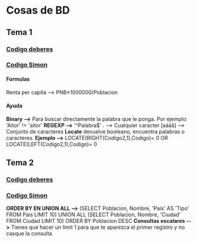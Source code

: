 # Cosas de BD
## Tema 1
### [Codigo deberes](code-work.md)
### [Codigo Simon](simon-code.md)
#### Formulas
Renta per capita --> PNB*1000000/Poblacion

#### Ayuda
**Binary -->** Para buscar directamente la palabra que le ponga. Por ejemplo: 'Aitor' != 'aitor'
**REGEXP -->** '^Palabra$' . --> Cualquier caracter [aáäâ] --> Conjunto de caracteres
**Locate** devuelve booleano, encuentra palabras o caracteres. **Ejemplo -->** LOCATE(RIGHT(Codigo2,1),Codigo)= 0 OR LOCATE(LEFT(Codigo2,1),Codigo)= 0

## Tema 2
### [Codigo deberes](code-work2.md)
### [Codigo Simon](simon-code2.md)
**ORDER BY EN UNION ALL -->** (SELECT Poblacion, Nombre, 'Pais' AS 'Tipo' FROM Pais LIMIT 10)
                              UNION ALL
                              (SELECT Poblacion, Nombre, 'Ciudad' FROM Ciudad LIMIT 10)
                              ORDER BY Poblacion DESC
**Consultas escalares -->** Tienes que hacer un limit 1 para que te aparezca el primer registro y no casque la consulta